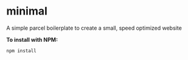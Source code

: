 # minimal
A simple parcel boilerplate to create a small, speed optimized website

**To install with NPM:**

```bash
npm install
```